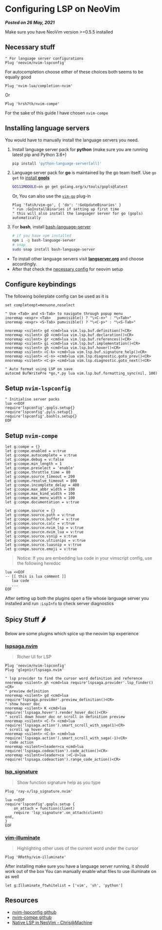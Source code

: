 # Configuring LSP on NeoVim
**_Posted on 26 May, 2021_** 

Make sure you have NeoVim version >=0.5.5 installed

## Necessary stuff

```vim
" For language server configurations
Plug 'neovim/nvim-lspconfig'
```

For autocompletion choose either of these choices both seems to be equally good

```vim
Plug 'nvim-lua/completion-nvim'
```
Or

```vim
Plug 'hrsh7th/nvim-compe'
```

For the sake of this guide I have chosen `nvim-compe`

## Installing language servers

You would have to manually install the language servers you need.

1. Install language server pack for **python** (make sure you are running latest pip and Python 3.6+)
   ```bash
   pip install 'python-language-server[all]'
   ```

2. Language server pack for **go** is maintained by the go team itself. Use `go get` to [install **gopls**](https://github.com/golang/tools/blob/master/gopls/README.md#installation)
   ```bash
   GO111MODULE=on go get golang.org/x/tools/gopls@latest
   ```

   Or, You can also use the [`vim-go`](https://github.com/fatih/vim-go) plug-in
   ```vim
   Plug 'fatih/vim-go', { 'do': ':GoUpdateBinaries' }
   " run :GoInstallBinaries if setting up first time
   " this will also install the languager server for go (gopls) automatically
   ```

3. For **bash**, install [bash-language-server](https://github.com/bash-lsp/bash-language-server)
   ```bash
   # if you have npm installed
   npm i -g bash-language-server
   # snap
   sudo snap install bash-language-server
   ```

- To install other language servers visit [**langserver.org**](https://langserver.org/) and choose accordingly.
- After that check the [necessary config](https://github.com/neovim/nvim-lspconfig/blob/master/CONFIG.md) for neovim setup

## Configure keybindings

The following boilerplate config can be used as it is

```vim
set completeopt=menuone,noselect

" Use <Tab> and <S-Tab> to navigate through popup menu
inoremap <expr> <Tab>   pumvisible() ? "\<C-n>" : "\<Tab>"
inoremap <expr> <S-Tab> pumvisible() ? "\<C-p>" : "\<S-Tab>"

nnoremap <silent> gd <cmd>lua vim.lsp.buf.definition()<CR>
nnoremap <silent> gD <cmd>lua vim.lsp.buf.declaration()<CR>
nnoremap <silent> gr <cmd>lua vim.lsp.buf.references()<CR>
nnoremap <silent> gi <cmd>lua vim.lsp.buf.implementation()<CR>
nnoremap <silent> gh <cmd>lua vim.lsp.buf.hover()<CR>
nnoremap <silent> <C-k> <cmd>lua vim.lsp.buf.signature_help()<CR>
nnoremap <silent> <C-n> <cmd>lua vim.lsp.diagnostic.goto_prev()<CR>
nnoremap <silent> <C-p> <cmd>lua vim.lsp.diagnostic.goto_next()<CR>

" Auto format using LSP on save
autocmd BufWritePre *go,*.py lua vim.lsp.buf.formatting_sync(nil, 100)
```

## Setup `nvim-lspconfig`

```vim
" Initialise server packs
lua <<EOF
require'lspconfig'.gopls.setup{}
require'lspconfig'.pyls.setup{}
require'lspconfig'.bashls.setup{}
EOF
```

## Setup `nvim-compe`

```vim
let g:compe = {}
let g:compe.enabled = v:true
let g:compe.autocomplete = v:true
let g:compe.debug = v:false
let g:compe.min_length = 1
let g:compe.preselect = 'enable'
let g:compe.throttle_time = 80
let g:compe.source_timeout = 200
let g:compe.resolve_timeout = 800
let g:compe.incomplete_delay = 400
let g:compe.max_abbr_width = 100
let g:compe.max_kind_width = 100
let g:compe.max_menu_width = 100
let g:compe.documentation = v:true

let g:compe.source = {}
let g:compe.source.path = v:true
let g:compe.source.buffer = v:true
let g:compe.source.calc = v:true
let g:compe.source.nvim_lsp = v:true
let g:compe.source.nvim_lua = v:true
let g:compe.source.vsnip = v:true
let g:compe.source.ultisnips = v:true
let g:compe.source.luasnip = v:true
let g:compe.source.emoji = v:true

```

> Notice: If you are embedding lua code in your vimscript config, use the following heredoc

```
lua <<EOF
-- [[ this is lua comment ]]
   lua code
   ...
EOF
```

After setting up both the plugins open a file whose language server you installed and run `:LspInfo` to check server diagnostics

## Spicy Stuff 🌶️

Below are some plugins which spice up the neovim lsp experience

### [lspsaga.nvim](https://github.com/glepnir/lspsaga.nvim)

> Richer UI for LSP

```vim
Plug 'neovim/nvim-lspconfig'
Plug 'glepnir/lspsaga.nvim'
```

```vim
" lsp provider to find the cursor word definition and reference
nnoremap <silent> gh <cmd>lua require'lspsaga.provider'.lsp_finder()<CR>
" preview definition
nnoremap <silent> gd <cmd>lua require'lspsaga.provider'.preview_definition()<CR>
" show hover doc
nnoremap <silent> K <cmd>lua require('lspsaga.hover').render_hover_doc()<CR>
" scroll down hover doc or scroll in definition preview
nnoremap <silent> <C-f> <cmd>lua require('lspsaga.action').smart_scroll_with_saga(1)<CR>
" scroll up hover doc
nnoremap <silent> <C-b> <cmd>lua require('lspsaga.action').smart_scroll_with_saga(-1)<CR>
" code action
nnoremap <silent><leader>ca <cmd>lua require('lspsaga.codeaction').code_action()<CR>
vnoremap <silent><leader>ca :<C-U>lua require('lspsaga.codeaction').range_code_action()<CR>
```

### [lsp_signature](https://github.com/ray-x/lsp_signature.nvim)

> Show function signature help as you type

```vim
Plug 'ray-x/lsp_signature.nvim'
```

```vim
lua <<EOF
require'lspconfig'.gopls.setup {
    on_attach = function(client)
    require 'lsp_signature'.on_attach(client)
end,
}
EOF
```

### [vim-illuminate](https://github.com/RRethy/vim-illuminate)

> Highlighting other uses of the current word under the cursor

```vim
Plug 'RRethy/vim-illuminate'
```

After installing make sure you have a language server running, it should work out of the box
You can manually enable what files to use illuminate on as well

```vim
let g:Illuminate_ftwhitelist = ['vim', 'sh', 'python']
```


## Resources
- [nvim-lspconfig github](https://github.com/neovim/nvim-lspconfig)
- [nvim-compe github](https://github.com/hrsh7th/nvim-compe)
- [Native LSP in NeoVim - Chris@Machine](https://www.chrisatmachine.com/Neovim/27-native-lsp/)
